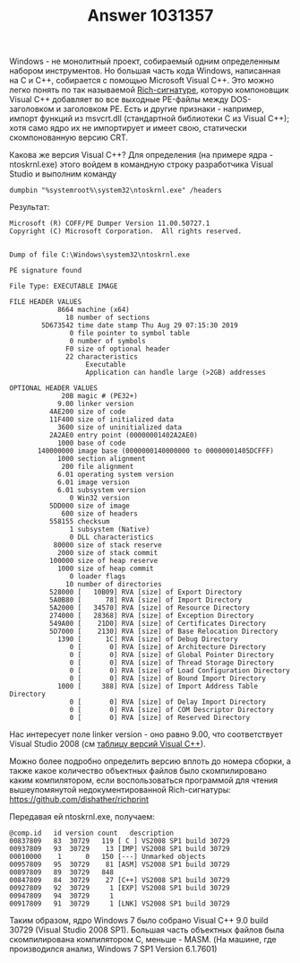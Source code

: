 ﻿---
title: "Answer 1031357"
se.owner.user_id: 240512
se.owner.display_name: "MSDN.WhiteKnight"
se.owner.link: "https://ru.stackoverflow.com/users/240512/msdn-whiteknight"
se.answer_id: 1031357
se.question_id: 1030893
se.post_type: answer
se.score: 6
se.is_accepted: False
---
<p>Windows - не монолитный проект, собираемый одним определенным набором инструментов. Но большая часть кода Windows, написанная на С и С++, собирается с помощью Microsoft Visual C++. Это можно легко понять по так называемой <a href="https://www.ntcore.com/files/richsign.htm" rel="noreferrer">Rich-сигнатуре</a>, которую компоновщик Visual C++ добавляет во все выходные PE-файлы между DOS-заголовком и заголовком PE. Есть и другие признаки - например, импорт функций из msvcrt.dll (стандартной библиотеки C из Visual C++); хотя само ядро их не импортирует и имеет свою, статически скомпонованную версию CRT. </p>

<p>Какова же версия Visual C++? Для определения (на примере ядра - ntoskrnl.exe) этого войдем в командную строку разработчика Visual Studio и выполним команду</p>

<pre><code>dumpbin "%systemroot%\system32\ntoskrnl.exe" /headers
</code></pre>

<p>Результат:  </p>

<pre class="lang-none prettyprint-override"><code>Microsoft (R) COFF/PE Dumper Version 11.00.50727.1
Copyright (C) Microsoft Corporation.  All rights reserved.


Dump of file C:\Windows\system32\ntoskrnl.exe

PE signature found

File Type: EXECUTABLE IMAGE

FILE HEADER VALUES
            8664 machine (x64)
              18 number of sections
        5D673542 time date stamp Thu Aug 29 07:15:30 2019
               0 file pointer to symbol table
               0 number of symbols
              F0 size of optional header
              22 characteristics
                   Executable
                   Application can handle large (&gt;2GB) addresses

OPTIONAL HEADER VALUES
             20B magic # (PE32+)
            9.00 linker version
          4AE200 size of code
          11F400 size of initialized data
            3600 size of uninitialized data
          2A2AE0 entry point (00000001402A2AE0)
            1000 base of code
       140000000 image base (0000000140000000 to 00000001405DCFFF)
            1000 section alignment
             200 file alignment
            6.01 operating system version
            6.01 image version
            6.01 subsystem version
               0 Win32 version
          5DD000 size of image
             600 size of headers
          558155 checksum
               1 subsystem (Native)
               0 DLL characteristics
           80000 size of stack reserve
            2000 size of stack commit
          100000 size of heap reserve
            1000 size of heap commit
               0 loader flags
              10 number of directories
          528000 [   10B09] RVA [size] of Export Directory
          5A0B80 [      78] RVA [size] of Import Directory
          5A2000 [   34570] RVA [size] of Resource Directory
          274000 [   28368] RVA [size] of Exception Directory
          549A00 [    21D0] RVA [size] of Certificates Directory
          5D7000 [    2130] RVA [size] of Base Relocation Directory
            1390 [      1C] RVA [size] of Debug Directory
               0 [       0] RVA [size] of Architecture Directory
               0 [       0] RVA [size] of Global Pointer Directory
               0 [       0] RVA [size] of Thread Storage Directory
               0 [       0] RVA [size] of Load Configuration Directory
               0 [       0] RVA [size] of Bound Import Directory
            1000 [     388] RVA [size] of Import Address Table Directory
               0 [       0] RVA [size] of Delay Import Directory
               0 [       0] RVA [size] of COM Descriptor Directory
               0 [       0] RVA [size] of Reserved Directory
</code></pre>

<p>Нас интересует поле linker version - оно равно 9.00, что соответствует Visual Studio 2008 (см <a href="https://en.wikipedia.org/wiki/Microsoft_Visual_C%2B%2B#Internal_version_numbering" rel="noreferrer">таблицу версий Visual C++</a>).</p>

<p>Можно более подробно определить версию вплоть до номера сборки, а также какое количество объектных файлов было скомпилировано каким компилятором, если воспользоваться программой для чтения вышеупомянутой недокументированной Rich-сигнатуры: <a href="https://github.com/dishather/richprint" rel="noreferrer">https://github.com/dishather/richprint</a></p>

<p>Передавая ей ntoskrnl.exe, получаем:</p>

<pre class="lang-none prettyprint-override"><code>@comp.id   id version count   description
00837809   83  30729   119 [ C ] VS2008 SP1 build 30729
00937809   93  30729    13 [IMP] VS2008 SP1 build 30729
00010000    1      0   150 [---] Unmarked objects
00957809   95  30729    81 [ASM] VS2008 SP1 build 30729
00897809   89  30729   848
00847809   84  30729    27 [C++] VS2008 SP1 build 30729
00927809   92  30729     1 [EXP] VS2008 SP1 build 30729
00947809   94  30729     1
00917809   91  30729     1 [LNK] VS2008 SP1 build 30729
</code></pre>

<p>Таким образом, ядро Windows 7 было собрано Visual C++ 9.0 build 30729 (Visual Studio 2008 SP1). Большая часть объектных файлов была скомпилирована компилятором С, меньше - MASM. (На машине, где производился анализ, Windows 7 SP1 Version 6.1.7601) </p>
